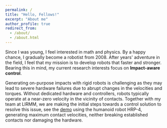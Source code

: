 ```yaml
---
permalink: /
title: "Hello, Fellows!"
excerpt: "About me"
author_profile: true
redirect_from: 
  - /about/
  - /about.html
---
```


Since I was young, I feel interested in math and physics. By a happy chance, I gradually become a robotist from 2008. After years' adventure in the field, I feel that my mission is to develop robots that  faster and stronger. Bearing this in mind, my current research interests focus on **Impact-aware control**. 

Generating on-purpose impacts with rigid robots is challenging as they may lead to severe hardware failures due to  abrupt changes in the velocities and torques. Without dedicated hardware and controllers, robots typically operate at a near-zero velocity in the vicinity of contacts. Together with my team at LIRMM, we are making the initial steps towards a control solution to resolve this issue, see the [demo](https://youtu.be/-ciumPp6hzE) using the humanoid robot HRP-4, generating maximum contact velocities, neither breaking established contacts nor damaging the hardware.
